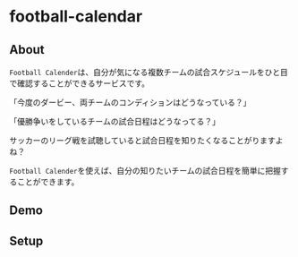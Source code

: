 # football-calendar
## About
`Football Calender`は、自分が気になる複数チームの試合スケジュールをひと目で確認することができるサービスです。

「今度のダービー、両チームのコンディションはどうなっている？」

「優勝争いをしているチームの試合日程はどうなってる？」

サッカーのリーグ戦を試聴していると試合日程を知りたくなることがりますよね？

`Football Calender`を使えば、自分の知りたいチームの試合日程を簡単に把握することができます。
## Demo
## Setup
